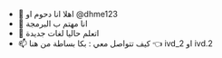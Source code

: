 
- 👋 اهلا انا دحوم او  @dhme123
- 👀  انا مهتم ب البرمجة 
- 🌱 اتعلم حاليا لغات جديدة 
- 📫 كيف تتواصل معي : بكا بساطة من هنا 👈  ivd_2 او ivd.2 

<!---
dhme123/dhme123 is a ✨ special ✨ repository because its `README.md` (this file) appears on your GitHub profile.
You can click the Preview link to take a look at your changes.
--->

